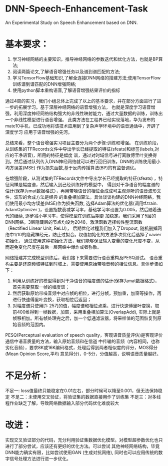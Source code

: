 # DNN-Speech-Enhancement-Task
An Experimental Study on Speech Enhancement based on DNN.

# 基本要求：
1. 学习神经网络的主要知识，推导神经网络的参数迭代和优化方法，也就是BP算法;
2. 阅读两篇论文,了解语音增强任务以及谱到谱匹配的方法;
3. 学习TensorFlow基础知识,了解全连接DNN网络的搭建方法;使用TensorFlow训练谱到谱匹配的DNN增强网络;
4. 使用python脚本重构语音,了解语音增强结果评价的指标

通过4周的实习，我们小组总体上完成了以上的基本要求，并在部分方面进行了进一步的拓展学习。基于深层神经网络的语音增强方法，
也就是深度学习语音增强，利用深度神经网络结构强大的非线性映射能力，通过大量数据的训练，训练出一个非线性模型进行语音增强。
此类方法在工程界已经实现落地，华为发布的mate10手机，已成功地将该技术应用到了复杂声学环境中的语音通话中，开辟了深度学习
应用于语音增强的先河。

总结来看，整个语音增强实习项目主要分为两个步骤:训练和增强。
在训练阶段，从训练集的TFRecords文件中导出学长已经提取的特征(sfeats)和标签(labels,对应的干净语音)，所用的特征是幅度
谱，通过对时域信号进行离散傅里叶变换得到。然后通过队列传入DNN神经网络就可以进行回归训练，DNN的训练使用最小均方误差(MSE)
作为损失函数,基于反向传播算法(BP)的有监督调优。

在增强阶段，从测试集的TFRecords文件中导出学长已经提取的特征(sfeats) ，特征同样是幅度谱，然后输入到己经训练好的模型中，
得到对干净语音的幅度谱的估计(保存为mat数据格式），再用带噪语音的相位合成成可主观测听的语音波形文件，波形的合成方法是经典
的重叠相加算法。具体谈谈构建的DNN神经网络，我们使用最小均方误差(MSE)作为损失函数, 选择Adam算法的优化器(调用tf.train.
AdamOptimizer )，设置指数衰减学习率，基础学习率设置为0.005，然后随着迭代的继续,  逐步减小学习率，使得模型在训练后期更
加稳定。我们采用了5层的DNN网络，3层隐藏层的节点均设为2048，激活函数选择线性整流函数（Rectified Linear Unit, ReLU），
后期优化过程我们加入了Dropout, 随机删掉网络中1/10的隐藏神经元，防止过拟合。权值初始化的方法多次优化后选择了xavier初始化，
通过使用这种初始化方法，我们能够保证输入变量的变化尺度不变，从而避免变化尺度在最后一层网络中爆炸或者弥散。

网络搭建并完成模型训练后，我们接下来需要进行语音重构及PESQ测试。
语音重构主要是还原频域特征到时域上，需要使用原始带噪音频的相位信息。具体步骤如下：
1. 利用从训练好的模型得到对干净语音的幅度谱的估计(保存为mat数据格式)，首先需要获取一帧的幅度谱；
2. 然后获取原始带噪音频中对应帧的相位，进行分帧，预加重，加窗等操作，再进行快速傅里叶变换，获取相位后返回；
3. 对幅度谱只使用[1: 257]的值，幅度谱和相位点乘，进行快速傅里叶变换，取前400维得到一帧数据，加窗，采用重叠相加算法(OverlapAdd), 
实际上就是帧移相加。所有帧处理完之后，加一个低通滤波器，将采样值的范围恢复到原始音频的范围内。 

PESQ(Perceptual evaluation of speech quality，客观语音质量评估)是客观评价通信中语音质量的方法，输入原始音频和在信道
中传输的音频（内容相同，也称劣化音频），要求8K或16K编码格式，处理后得到两者相似度的评分，MOS得分(Mean Opinion Score,平均
意见得分)，0-5分，分值越高，说明语音质量越好。

# 不足分析：
不足一: loss值最终只能稳定在0.01左右，部分时候可以降至0.001，但无法保持稳定
不足二：未使用交叉验证，将验证集的数据直接用作了训练集
不足三：对多线程作业缺乏了解，导致网络数据输入部分代码优化难度较大

# 改进：
实现交叉验证部分的代码，充分利用验证集数据优化模型。对模型超参数优化也只进行了部分尝试，应该还有更好的优化方法。可以尝试
其他神经网络结构，毕竟DNN能力确实有限，比如尝试使用GAN (生成对抗网络), 同时也可以应用传统的数字信号处理方法进行进一步优化。

